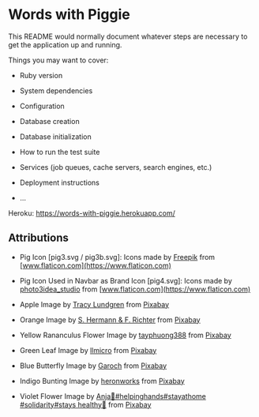 # Words with Piggie

This README would normally document whatever steps are necessary to get the
application up and running.

Things you may want to cover:

* Ruby version

* System dependencies

* Configuration

* Database creation

* Database initialization

* How to run the test suite

* Services (job queues, cache servers, search engines, etc.)

* Deployment instructions

* ...

Heroku: https://words-with-piggie.herokuapp.com/

## Attributions

* Pig Icon [pig3.svg / pig3b.svg]: Icons made by [Freepik](https://www.flaticon.com/authors/freepik) from [www.flaticon.com](https://www.flaticon.com)

* Pig Icon Used in Navbar as Brand Icon [pig4.svg]: Icons made by [photo3idea_studio](https://www.flaticon.com/authors/photo3idea-studio) from [www.flaticon.com](https://www.flaticon.com)

* Apple Image by <a href="https://pixabay.com/users/Desertrose7-752536/?utm_source=link-attribution&amp;utm_medium=referral&amp;utm_campaign=image&amp;utm_content=634572">Tracy Lundgren</a> from <a href="https://pixabay.com/?utm_source=link-attribution&amp;utm_medium=referral&amp;utm_campaign=image&amp;utm_content=634572">Pixabay</a>

* Orange Image by <a href="https://pixabay.com/users/pixel2013-2364555/?utm_source=link-attribution&amp;utm_medium=referral&amp;utm_campaign=image&amp;utm_content=1721590">S. Hermann &amp; F. Richter</a> from <a href="https://pixabay.com/?utm_source=link-attribution&amp;utm_medium=referral&amp;utm_campaign=image&amp;utm_content=1721590">Pixabay</a>

* Yellow Rananculus Flower Image by <a href="https://pixabay.com/users/tayphuong388-13405528/?utm_source=link-attribution&amp;utm_medium=referral&amp;utm_campaign=image&amp;utm_content=4989694">tayphuong388</a> from <a href="https://pixabay.com/?utm_source=link-attribution&amp;utm_medium=referral&amp;utm_campaign=image&amp;utm_content=4989694">Pixabay</a>

* Green Leaf Image by <a href="https://pixabay.com/users/llmicro-50538/?utm_source=link-attribution&amp;utm_medium=referral&amp;utm_campaign=image&amp;utm_content=176722">llmicro</a> from <a href="https://pixabay.com/?utm_source=link-attribution&amp;utm_medium=referral&amp;utm_campaign=image&amp;utm_content=176722">Pixabay</a>

* Blue Butterfly Image by <a href="https://pixabay.com/users/Garoch-10307/?utm_source=link-attribution&amp;utm_medium=referral&amp;utm_campaign=image&amp;utm_content=142506">Garoch</a> from <a href="https://pixabay.com/?utm_source=link-attribution&amp;utm_medium=referral&amp;utm_campaign=image&amp;utm_content=142506">Pixabay</a>

* Indigo Bunting Image by <a href="https://pixabay.com/users/heronworks-1337934/?utm_source=link-attribution&amp;utm_medium=referral&amp;utm_campaign=image&amp;utm_content=3590762">heronworks</a> from <a href="https://pixabay.com/?utm_source=link-attribution&amp;utm_medium=referral&amp;utm_campaign=image&amp;utm_content=3590762">Pixabay</a>

* Violet Flower Image by <a href="https://pixabay.com/users/cocoparisienne-127419/?utm_source=link-attribution&amp;utm_medium=referral&amp;utm_campaign=image&amp;utm_content=374343">Anja🤗#helpinghands#stayathome #solidarity#stays healthy🙏</a> from <a href="https://pixabay.com/?utm_source=link-attribution&amp;utm_medium=referral&amp;utm_campaign=image&amp;utm_content=374343">Pixabay</a>